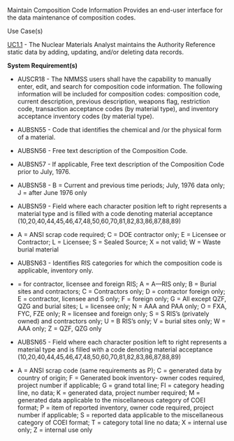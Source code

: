 Maintain Composition Code Information Provides an end-user interface for the data maintenance of composition codes.

Use Case(s)

<a href="https://dev.azure.com/Link-Technologies/NMMSS%20Requirements/_workitems/edit/10/" target="_blank">UC1.1</a> - The Nuclear Materials Analyst maintains the Authority Reference static data by adding, updating, and/or deleting data records.

**System Requirement(s)**

- AUSCR18 - The NMMSS users shall have the capability to manually enter, edit, and search for composition code information. The following information will be included for composition codes: composition code, current description, previous description, weapons flag, restriction code, transaction acceptance codes (by material type), and inventory acceptance inventory codes (by material type).

- AUBSN55 - Code that identifies the chemical and /or the physical form of a material.

- AUBSN56 - Free text description of the Composition Code.

- AUBSN57 - If applicable, Free text description of the Composition Code prior to July, 1976.

- AUBSN58 - B = Current and previous time periods; July, 1976 data only; J = after June 1976 only 

- AUBSN59 - Field where each character position left to right represents a material type and is filled with a code denoting material acceptance (10,20,40,44,45,46,47,48,50,60,70,81,82,83,86,87,88,89)

- A = ANSI scrap code required; C = DOE contractor only; E = Licensee or Contractor; L = Licensee; S = Sealed Source; X = not valid; W = Waste burial material

- AUBSN63 - Identifies RIS categories for which the composition code is applicable, inventory only.

- = for contractor, licensee and foreign RIS; A = A—RIS only; B = Burial sites and contractors; C = Contractors only; D = contractor foreign only; E = contractor, licensee and S only; F = foreign only; G = All except QZF, QZG and burial sites; L = licensee only; N = AAA and PAA only; O = FXA, FYC, FZE only; R = licensee and foreign only; S = S RIS’s (privately owned) and contractors only; U = B RIS’s only; V = burial sites only; W = AAA only; Z = QZF, QZG only

- AUBSN65 - Field where each character position left to right represents a material type and is filled with a code denoting material acceptance (10,20,40,44,45,46,47,48,50,60,70,81,82,83,86,87,88,89) 

- A = ANSI scrap code (same requirements as P); C = generated data by country of origin; F = Generated book inventory- owner codes required, project number if applicable; G = grand total line; FI = category heading line, no data; K = generated data, project number required; M = generated data applicable to the miscellaneous category of COEI format; P = item of reported inventory, owner code required, project number if applicable; S = reported data applicable to the miscellaneous category of COEI format; T = category total line no data; X = internal use only; Z = internal use only